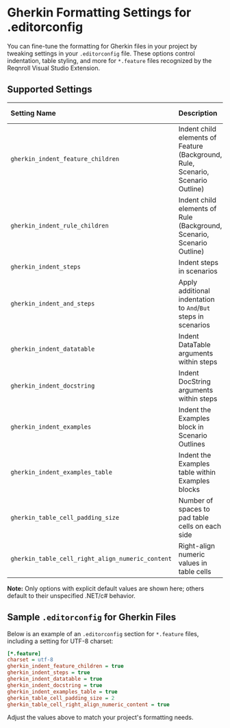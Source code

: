 # Gherkin Formatting Settings for .editorconfig

You can fine-tune the formatting for Gherkin files in your project by tweaking settings in your `.editorconfig` file. These options control indentation, table styling, and more for `*.feature` files recognized by the Reqnroll Visual Studio Extension.

## Supported Settings

| Setting Name | Description | Value Type | Default |
| :-- | :-- | :-- | :-- |
| `gherkin_indent_feature_children` | Indent child elements of Feature (Background, Rule, Scenario, Scenario Outline) | `true`/`false` | — |
| `gherkin_indent_rule_children` | Indent child elements of Rule (Background, Scenario, Scenario Outline) | `true`/`false` | — |
| `gherkin_indent_steps` | Indent steps in scenarios | `true`/`false` | `true` |
| `gherkin_indent_and_steps` | Apply additional indentation to `And`/`But` steps in scenarios | `true`/`false` | — |
| `gherkin_indent_datatable` | Indent DataTable arguments within steps | `true`/`false` | `true` |
| `gherkin_indent_docstring` | Indent DocString arguments within steps | `true`/`false` | `true` |
| `gherkin_indent_examples` | Indent the Examples block in Scenario Outlines | `true`/`false` | — |
| `gherkin_indent_examples_table` | Indent the Examples table within Examples blocks | `true`/`false` | `true` |
| `gherkin_table_cell_padding_size` | Number of spaces to pad table cells on each side | integer | `1` |
| `gherkin_table_cell_right_align_numeric_content` | Right-align numeric values in table cells | `true`/`false` | `true` |

**Note:** Only options with explicit default values are shown here; others default to their unspecified .NET/c\# behavior.

## Sample `.editorconfig` for Gherkin Files

Below is an example of an `.editorconfig` section for `*.feature` files, including a setting for UTF-8 charset:

```ini
[*.feature]
charset = utf-8
gherkin_indent_feature_children = true
gherkin_indent_steps = true
gherkin_indent_datatable = true
gherkin_indent_docstring = true
gherkin_indent_examples_table = true
gherkin_table_cell_padding_size = 2
gherkin_table_cell_right_align_numeric_content = true
```

Adjust the values above to match your project's formatting needs.



